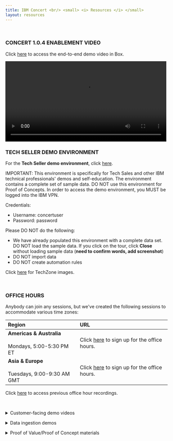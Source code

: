 ```yaml
---
title: IBM Concert <br/> <small> <i> Resources </i> </small>
layout: resources
---
```


<span id="top"></span>

<br/>

### **CONCERT 1.0.4 ENABLEMENT VIDEO**

Click <a href="https://ibm.box.com/s/y9x9n4bafsgtnaxadr513uttrpk0yafi" target="_blank" rel="noreferrer">here</a> to access the end-to-end demo video in Box.

<inline-notification text="Box tends to have poor resolution when streaming videos. For better results, download the video."></inline-notification>

<video width="500" height="250" controls>
  <source src="videos/Concert-104-Demo.mp4" type="video/mp4">
Your browser does not support the video tag.
</video>

<br/>

<p/>

### **TECH SELLER DEMO ENVIRONMENT**

For the **Tech Seller demo environment**, click <a href="https://9.30.214.214:12443/#/" target="_blank" rel="noreferrer">here</a>.

IMPORTANT: This environment is specifically for Tech Sales and other IBM technical professionals' demos and self-education. The environment contains a complete set of sample data. DO NOT use this environment for Proof of Concepts. In order to access the demo environment, you MUST be logged into the IBM VPN.

Credentials:
- Username: concertuser
- Password: password

Please DO NOT do the following:
- We have already populated this environment with a complete data set. DO NOT load the sample data. If you click on the tour, click **Close** without loading sample data (**need to confirm words, add screenshot**)
- DO NOT import data
- DO NOT create automation rules

Click <a href="https://techzone.ibm.com/collection/tech-zone-certified-base-images/journey-watsonx" target="_blank" rel="noreferrer">here</a> for TechZone images.

<br/>

<p/>

### **OFFICE HOURS**

Anybody can join any sessions, but we've created the following sessions to accommodate various time zones:

| **Region** | **URL** |
| :--- | :--- |
| **Americas & Australia** <br/><br/> Mondays, 5:00-5:30 PM ET | Click <a href="https://ec.yourlearning.ibm.com/w3/event/10463907" target="_blank" rel="noreferrer">here</a> to sign up for the office hours. |
| **Asia & Europe** <br/><br/> Tuesdays, 9:00-9:30 AM GMT | Click <a href="https://ec.yourlearning.ibm.com/w3/event/10463907" target="_blank" rel="noreferrer">here</a> to sign up for the office hours. |

Click <a href="https://ibm.box.com/s/d9pqfta1d986xh31vtjh2wnz00f081bm" target="_blank" rel="noreferrer">here</a> to access previous office hour recordings.

<br/>

<p/>

<details markdown="1">

<summary>Customer-facing demo videos</summary>

<br/>

| **Use case** | **Video** |
| :--- | :--- |
| **Primary customer-facing video** | Click <a href="https://ibm.box.com/s/y9x9n4bafsgtnaxadr513uttrpk0yafi" target="_blank" rel="noreferrer">here</a> to access the video in Box. <br/><br/> <video width="1000" height="500" controls> <source src="videos/Concert-104-Demo.mp4" type="video/mp4"> Your browser does not support the video tag. </video> |
| **Software composition** | Click <a href="https://ibm.box.com/s/y9x9n4bafsgtnaxadr513uttrpk0yafi" target="_blank" rel="noreferrer">here</a> to access the video in Box. <br/><br/> <video width="500" height="250" controls> <source src="videos/Concert-104-Demo.mp4" type="video/mp4"> Your browser does not support the video tag. </video> |
| **Compliance** | Click <a href="https://ibm.box.com/s/y9x9n4bafsgtnaxadr513uttrpk0yafi" target="_blank" rel="noreferrer">here</a> to access the video in Box. <br/><br/> <video width="500" height="250" controls> <source src="videos/Concert-104-Demo.mp4" type="video/mp4"> Your browser does not support the video tag. </video> |
| **Infrastructure insights** | Click <a href="https://ibm.box.com/s/y9x9n4bafsgtnaxadr513uttrpk0yafi" target="_blank" rel="noreferrer">here</a> to access the video in Box. <br/><br/> <video width="500" height="250" controls> <source src="videos/Concert-104-Demo.mp4" type="video/mp4"> Your browser does not support the video tag. </video> |

<inline-notification text="If you want a custom version of this video (e.g., a video for vulnerability and compliance), please contact Maryam (maryama@ca.ibm.com)."></inline-notification>

<br/>

</details>

<p/>

<details markdown="1">

<summary>Data ingestion demos</summary>

<br/>

| **Demo** | **URL** |
| :--- | :--- |
| **Manual data ingestion** | Click <a href="https://ibm.github.io/platinum-demos/tech-sales-enablement-learning-to-ingest-data-into-ibm-concert-manual/pre-requisites" target="_blank" rel="noreferrer">here</a> <br/> |
| **Tekton pipeline data ingestion** | Click <a href="https://ibm.github.io/platinum-demos/tech-sales-enablement-learning-to-ingest-data-into-ibm-concert-pipeline/pre-requisites" target="_blank" rel="noreferrer">here</a> |
| **Customizing a customer's pipeline** | Click <a href="https://ibm.github.io/platinum-demos/tech-sales-enablement-customizing-customers-CICD-pipeline-for-ibm-concert/demo-instructions" target="_blank" rel="noreferrer">here</a> |
| **Jenkins pipeline data ingestion** | Click <a href="https://ibm.github.io/platinum-demos/tech-sales-enablement-learning-to-ingest-data-into-ibm-concert-jenkins-pipeline/pre-requisites" target="_blank" rel="noreferrer">here</a> |

<br/>

</details>

<p/>

<details markdown="1">

<summary>Proof of Value/Proof of Concept materials</summary>

<br/>

| **Material** | **URL** |
| :--- | :--- |
| **Vulnerability PoV** | Click <a href="https://ibm.ent.box.com/s/y7gd01k4kxa3szw7fdetyp025thfnjvt" target="_blank" rel="noreferrer">here</a> |
| **Vulnerability ROI Calculator** | Click <a href="https://ibm.box.com/s/axxx4dlhtjshxueqxss5sly4xvz50f68" target="_blank" rel="noreferrer">here</a> <br/> |
| **Certificates ROI Calculator** | Click <a href="https://ibm.box.com/s/03hc23ea6n7oadactmi2ko9xnhixcmw5" target="_blank" rel="noreferrer">here</a> |

Vulnerability tile
Certificates tile

<br/>

</details>

<p/>